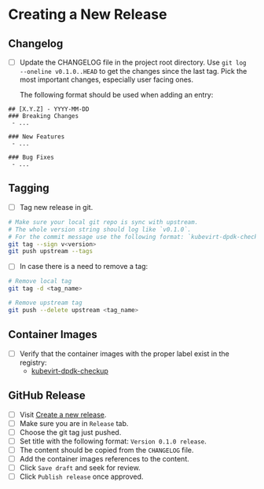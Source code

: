 # Creating a New Release

## Changelog

- [ ] Update the CHANGELOG file in the project root directory.
  Use `git log  --oneline v0.1.0..HEAD` to get the changes since the last tag.
  Pick the most important changes, especially user facing ones.

  The following format should be used when adding an entry:

```
## [X.Y.Z] - YYYY-MM-DD
### Breaking Changes
 - ...

### New Features
 - ...

### Bug Fixes
 - ...
```

## Tagging

- [ ] Tag new release in git.
```bash
# Make sure your local git repo is sync with upstream.
# The whole version string should log like `v0.1.0`.
# For the commit message use the following format: `kubevirt-dpdk-checkup 0.1.0 release`.
git tag --sign v<version>
git push upstream --tags
```

- [ ] In case there is a need to remove a tag:
```bash
# Remove local tag
git tag -d <tag_name>

# Remove upstream tag
git push --delete upstream <tag_name>
```

## Container Images

- [ ] Verify that the container images with the proper label exist in the registry:
  - [kubevirt-dpdk-checkup](https://quay.io/repository/kiagnose/kubevirt-dpdk-checkup?tab=tags)

## GitHub Release

- [ ] Visit [Create a new release](https://github.com/kiagnose/kubevirt-dpdk-checkup/releases/new).
- [ ] Make sure you are in `Release` tab.
- [ ] Choose the git tag just pushed.
- [ ] Set title with the following format: `Version 0.1.0 release`.
- [ ] The content should be copied from the `CHANGELOG` file.
- [ ] Add the container images references to the content.
- [ ] Click `Save draft` and seek for review.
- [ ] Click `Publish release` once approved.
